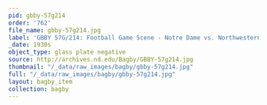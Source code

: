 ```yaml
---
pid: gbby-57g214
order: '762'
file_name: gbby-57g214.jpg
label: 'GBBY 57G/214: Football Game Scene - Notre Dame vs. Northwestern - c1930s'
_date: 1930s
object_type: glass plate negative
source: http://archives.nd.edu/Bagby/GBBY-57g214.jpg
thumbnail: "/_data/raw_images/bagby/gbby-57g214.jpg"
full: "/_data/raw_images/bagby/gbby-57g214.jpg"
layout: bagby_item
collection: bagby
---
```

